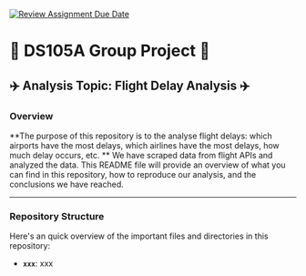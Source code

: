 [![Review Assignment Due Date](https://classroom.github.com/assets/deadline-readme-button-24ddc0f5d75046c5622901739e7c5dd533143b0c8e959d652212380cedb1ea36.svg)](https://classroom.github.com/a/WKKzpWVj)

# 📝 DS105A Group Project 📝 

## ✈️ Analysis Topic: Flight Delay Analysis ✈️

### Overview

**The purpose of this repository is to the analyse flight delays: which airports have the most delays, which airlines have the most delays, how much delay occurs, etc. ** We have scraped data from flight APIs and analyzed the data. This README file will provide an overview of what you can find in this repository, how to reproduce our analysis, and the conclusions we have reached.

--- 

### Repository Structure

Here's an quick overview of the important files and directories in this repository:

- **`xxx`**: xxx